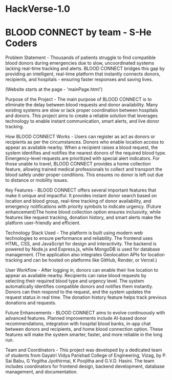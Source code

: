 # HackVerse-1.0
# BLOOD CONNECT by team - S-He Coders
Problem Statement - Thousands of patients struggle to find compatible blood donors during emergencies due to slow, uncoordinated systems lacking real-time tracking and alerts. BLOOD CONNECT bridges this gap by providing an intelligent, real-time platform that instantly connects donors, recipients, and hospitals - ensuring faster responses and saving lives.

(Website starts at the page - 'mainPage.html')

Purpose of the Project - The main purpose of BLOOD CONNECT is to eliminate the delay between blood requests and donor availability. Many existing systems are slow or lack proper coordination between hospitals and donors. This project aims to create a reliable  solution that leverages technology to enable instant communication, smart alerts, and live donor tracking.

How BLOOD CONNECT Works - Users can register as act as donors or recipients as per the circumstances. Donors who enable location access  to appear as available nearby. When a recipient raises a blood request, the system identifies and notifies the nearest donors of the required blood type. Emergency-level requests are prioritized with special alert indicators. For those unable to travel, BLOOD CONNECT provides a home collection feature, allowing trained medical professionals to collect and transport the blood safely under proper conditions. This ensures no donor is left out due to distance or mobility issues.

Key Features - BLOOD CONNECT offers several important features that make it unique and impactful. It provides instant donor search based on location and blood group, real-time tracking of donor availability, and emergency notifications with priority symbols to indicate urgency. (Future enhancement)The home blood collection option ensures inclusivity, while features like request tracking, donation history, and smart alerts make the platform user-friendly and efficient.

Technology Stack Used - The platform is built using modern web technologies to ensure performance and reliability. The frontend uses HTML, CSS, and JavaScript for design and interactivity. The backend is powered by Node.js and Express.js, while MongoDB is used for database management. (The application also integrates Geolocation APIs for location tracking and can be hosted on platforms like GitHub, Render, or Vercel.)

User Workflow - After logging in, donors can enable their live location to appear as available nearby. Recipients can raise blood requests by selecting their required blood type and urgency level. The system automatically identifies compatible donors and notifies them instantly. Donors can then respond to the request, and the system updates the request status in real time. The donation history feature helps track previous donations and requests.

Future Enhancements - BLOOD CONNECT aims to evolve continuously with advanced features. Planned improvements include AI-based donor recommendations, integration with hospital blood banks, in-app chat between donors and recipients, and home blood connection option. These features will make the system smarter, faster, and more reliable in the long run.

Team and Coordinators - This project was developed by a dedicated team of students from Gayatri Vidya Parishad College of Engineering, Vizag, by P. Sai Babu, G Yogitha Jyothirmai, K Poojitha and G.V.D. Hasini.
The team includes coordinators for frontend design, backend development, database management, and documentation.
